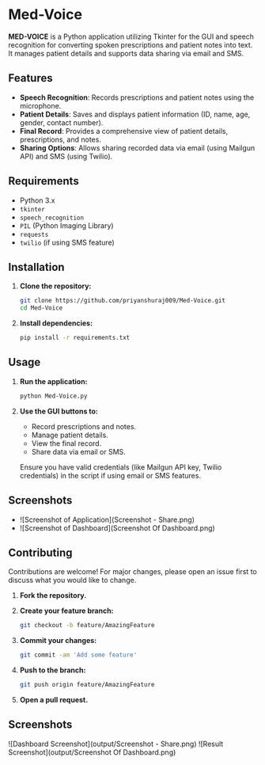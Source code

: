 # Med-Voice

**MED-VOICE** is a Python application utilizing Tkinter for the GUI and speech recognition for converting spoken prescriptions and patient notes into text. It manages patient details and supports data sharing via email and SMS.

## Features
- **Speech Recognition**: Records prescriptions and patient notes using the microphone.
- **Patient Details**: Saves and displays patient information (ID, name, age, gender, contact number).
- **Final Record**: Provides a comprehensive view of patient details, prescriptions, and notes.
- **Sharing Options**: Allows sharing recorded data via email (using Mailgun API) and SMS (using Twilio).

## Requirements
- Python 3.x
- `tkinter`
- `speech_recognition`
- `PIL` (Python Imaging Library)
- `requests`
- `twilio` (if using SMS feature)

## Installation

1. **Clone the repository:**

    ```bash
    git clone https://github.com/priyanshuraj009/Med-Voice.git
    cd Med-Voice
    ```

2. **Install dependencies:**

    ```bash
    pip install -r requirements.txt
    ```

## Usage

1. **Run the application:**

    ```bash
    python Med-Voice.py
    ```

2. **Use the GUI buttons to:**
   - Record prescriptions and notes.
   - Manage patient details.
   - View the final record.
   - Share data via email or SMS.

   Ensure you have valid credentials (like Mailgun API key, Twilio credentials) in the script if using email or SMS features.

## Screenshots
- ![Screenshot of Application](Screenshot - Share.png)
- ![Screenshot of Dashboard](Screenshot Of Dashboard.png)

## Contributing
Contributions are welcome! For major changes, please open an issue first to discuss what you would like to change.

1. **Fork the repository.**
2. **Create your feature branch:**

    ```bash
    git checkout -b feature/AmazingFeature
    ```

3. **Commit your changes:**

    ```bash
    git commit -am 'Add some feature'
    ```

4. **Push to the branch:**

    ```bash
    git push origin feature/AmazingFeature
    ```

5. **Open a pull request.**

## Screenshots
![Dashboard Screenshot](output/Screenshot - Share.png)
![Result Screenshot](output/Screenshot Of Dashboard.png)
